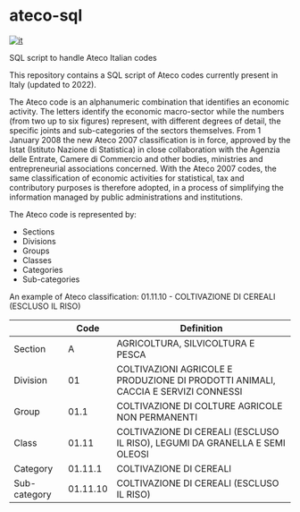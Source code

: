 # ateco-sql
[![it](https://img.shields.io/badge/lang-it-red.svg)](https://github.com/matt-tro/ateco-sql/blob/master/README.md)

SQL script to handle Ateco Italian codes

This repository contains a SQL script of Ateco codes currently present in Italy (updated to 2022).

The Ateco code is an alphanumeric combination that identifies an economic activity. The letters identify the economic macro-sector while the numbers (from two up to six figures) represent, with different degrees of detail, the specific joints and sub-categories of the sectors themselves. From 1 January 2008 the new Ateco 2007 classification is in force, approved by the Istat (Istituto Nazione di Statistica) in close collaboration with the Agenzia delle Entrate, Camere di Commercio and other bodies, ministries and entrepreneurial associations concerned. With the Ateco 2007 codes, the same classification of economic activities for statistical, tax and contributory purposes is therefore adopted, in a process of simplifying the information managed by public administrations and institutions.

The Ateco code is represented by:
- Sections
- Divisions
- Groups
- Classes
- Categories
- Sub-categories

An example of Ateco classification: 01.11.10 - COLTIVAZIONE DI CEREALI (ESCLUSO IL RISO)

| &nbsp; | Code	| Definition
| ------------- | ------------- | ------------- |
| Section	| A	| AGRICOLTURA, SILVICOLTURA E PESCA
| Division	| 01	| COLTIVAZIONI AGRICOLE E PRODUZIONE DI PRODOTTI ANIMALI, CACCIA E SERVIZI CONNESSI
| Group	| 01.1 | COLTIVAZIONE DI COLTURE AGRICOLE NON PERMANENTI
| Class	| 01.11	| COLTIVAZIONE DI CEREALI (ESCLUSO IL RISO), LEGUMI DA GRANELLA E SEMI OLEOSI
| Category	| 01.11.1	| COLTIVAZIONE DI CEREALI
| Sub-category	| 01.11.10	| COLTIVAZIONE DI CEREALI (ESCLUSO IL RISO)
